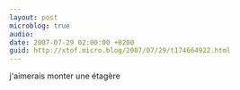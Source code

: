 ```yaml
---
layout: post
microblog: true
audio: 
date: 2007-07-29 02:00:00 +0200
guid: http://xtof.micro.blog/2007/07/29/t174664922.html
---
```

j'aimerais monter une étagère
